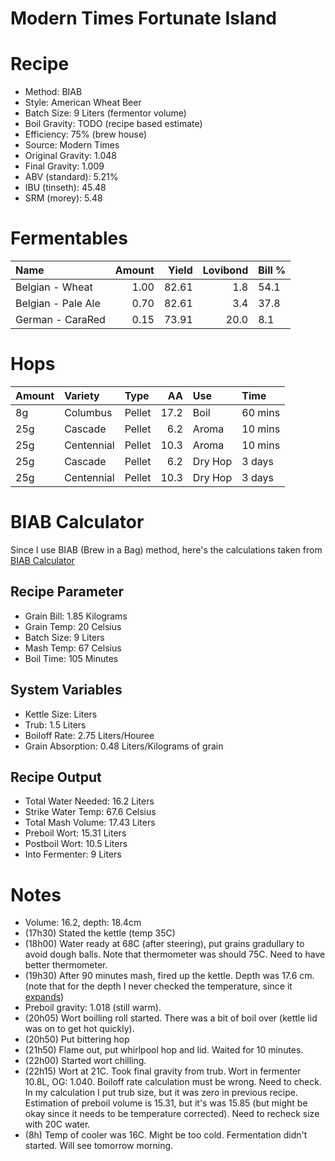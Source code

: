 Modern Times Fortunate Island
================

Recipe
======

-   Method: BIAB
-   Style: American Wheat Beer
-   Batch Size: 9 Liters (fermentor volume)
-   Boil Gravity: TODO (recipe based estimate)
-   Efficiency: 75% (brew house)
-   Source: Modern Times
-   Original Gravity: 1.048
-   Final Gravity: 1.009
-   ABV (standard): 5.21%
-   IBU (tinseth): 45.48
-   SRM (morey): 5.48

Fermentables
============

| Name               |  Amount|  Yield|  Lovibond| Bill % |
|:-------------------|-------:|------:|---------:|:-------|
| Belgian - Wheat    |    1.00|  82.61|       1.8| 54.1   |
| Belgian - Pale Ale |    0.70|  82.61|       3.4| 37.8   |
| German - CaraRed   |    0.15|  73.91|      20.0| 8.1    |

Hops
====

| Amount | Variety    | Type   |    AA| Use     | Time    |
|:-------|:-----------|:-------|-----:|:--------|:--------|
| 8g     | Columbus   | Pellet |  17.2| Boil    | 60 mins |
| 25g    | Cascade    | Pellet |   6.2| Aroma   | 10 mins |
| 25g    | Centennial | Pellet |  10.3| Aroma   | 10 mins |
| 25g    | Cascade    | Pellet |   6.2| Dry Hop | 3 days  |
| 25g    | Centennial | Pellet |  10.3| Dry Hop | 3 days  |

BIAB Calculator
===============

Since I use BIAB (Brew in a Bag) method, here's the calculations taken from [BIAB Calculator](http://www.biabcalculator.com/)

Recipe Parameter
----------------

-   Grain Bill: 1.85 Kilograms
-   Grain Temp: 20 Celsius
-   Batch Size: 9 Liters
-   Mash Temp: 67 Celsius
-   Boil Time: 105 Minutes

System Variables
----------------

-   Kettle Size: Liters
-   Trub: 1.5 Liters
-   Boiloff Rate: 2.75 Liters/Houree
-   Grain Absorption: 0.48 Liters/Kilograms of grain

Recipe Output
-------------

-   Total Water Needed: 16.2 Liters
-   Strike Water Temp: 67.6 Celsius
-   Total Mash Volume: 17.43 Liters
-   Preboil Wort: 15.31 Liters
-   Postboil Wort: 10.5 Liters
-   Into Fermenter: 9 Liters

Notes
=====

-   Volume: 16.2, depth: 18.4cm
-   (17h30) Stated the kettle (temp 35C)
-   (18h00) Water ready at 68C (after steering), put grains gradullary to avoid dough balls. Note that thermometer was should 75C. Need to have better thermometer.
-   (19h30) After 90 minutes mash, fired up the kettle. Depth was 17.6 cm. (note that for the depth I never checked the temperature, since it [expands](https://www.engineeringtoolbox.com/volumetric-temperature-expansion-d_315.html))
-   Preboil gravity: 1.018 (still warm).
-   (20h05) Wort boilling roll started. There was a bit of boil over (kettle lid was on to get hot quickly).
-   (20h50) Put bittering hop
-   (21h50) Flame out, put whirlpool hop and lid. Waited for 10 minutes.
-   (22h00) Started wort chilling.
-   (22h15) Wort at 21C. Took final gravity from trub. Wort in fermenter 10.8L, OG: 1.040. Boiloff rate calculation must be wrong. Need to check. In my calculation I put trub size, but it was zero in previous recipe. Estimation of preboil volume is 15.31, but it's was 15.85 (but might be okay since it needs to be temperature corrected). Need to recheck size with 20C water.
-   (8h) Temp of cooler was 16C. Might be too cold. Fermentation didn't started. Will see tomorrow morning.
